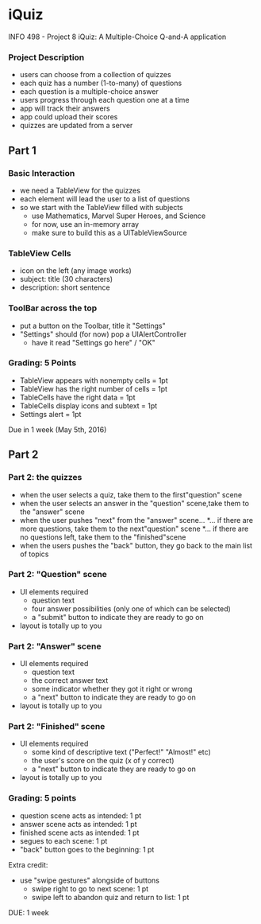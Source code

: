 # iQuiz
INFO 498 - Project 8
iQuiz: A Multiple-Choice Q-and-A application

### Project Description
* users can choose from a collection of quizzes
* each quiz has a number (1-to-many) of questions
* each question is a multiple-choice answer
* users progress through each question one at a time
* app will track their answers
* app could upload their scores
* quizzes are updated from a server

## Part 1
### Basic Interaction
* we need a TableView for the quizzes
* each element will lead the user to a list of questions
* so we start with the TableView filled with subjects
  * use Mathematics, Marvel Super Heroes, and Science
  * for now, use an in-memory array
  * make sure to build this as a UITableViewSource

### TableView Cells
* icon on the left (any image works)
* subject: title (30 characters)
* description: short sentence

### ToolBar across the top
* put a button on the Toolbar, title it "Settings"
* "Settings" should (for now) pop a UIAlertController
  * have it read "Settings go here" / "OK"

### Grading: 5 Points
* TableView appears with nonempty cells = 1pt
* TableView has the right number of cells = 1pt
* TableCells have the right data = 1pt
* TableCells display icons and subtext = 1pt
* Settings alert = 1pt

Due in 1 week (May 5th, 2016)


## Part 2
### Part 2: the quizzes
* when the user selects a quiz, take them to the first"question" scene
* when the user selects an answer in the "question" scene,take them to the "answer" scene
* when the user pushes "next" from the "answer" scene...
  *... if there are more questions, take them to the next"question" scene
  *... if there are no questions left, take them to the "finished"scene
* when the users pushes the "back" button, they go back to the main list of topics

### Part 2: "Question" scene
* UI elements required
  * question text
  * four answer possibilities (only one of which can be selected)
  * a "submit" button to indicate they are ready to go on
* layout is totally up to you

### Part 2: "Answer" scene
* UI elements required
  * question text
  * the correct answer text
  * some indicator whether they got it right or wrong
  * a "next" button to indicate they are ready to go on
* layout is totally up to you

### Part 2: "Finished" scene
* UI elements required
  * some kind of descriptive text ("Perfect!" "Almost!" etc)
  * the user's score on the quiz (x of y correct)
  * a "next" button to indicate they are ready to go on
* layout is totally up to you

### Grading: 5 points
* question scene acts as intended: 1 pt
* answer scene acts as intended: 1 pt
* finished scene acts as intended: 1 pt
* segues to each scene: 1 pt
* "back" button goes to the beginning: 1 pt

Extra credit:
* use "swipe gestures" alongside of buttons
  * swipe right to go to next scene: 1 pt
  * swipe left to abandon quiz and return to list: 1 pt
  
DUE: 1 week

